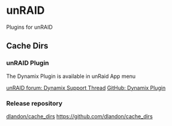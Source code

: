 # unRAID
Plugins for unRAID

## Cache Dirs


### unRAID Plugin

The Dynamix Plugin is available in unRaid App menu

[unRAID forum: Dynamix Support Thread](https://lime-technology.com/forums/topic/34889-dynamix-v6-plugins/)
[GitHub: Dynamix Plugin](https://github.com/bergware/dynamix)

### Release repository

[dlandon/cache_dirs](https://github.com/dlandon/cache_dirs)
https://github.com/dlandon/cache_dirs

